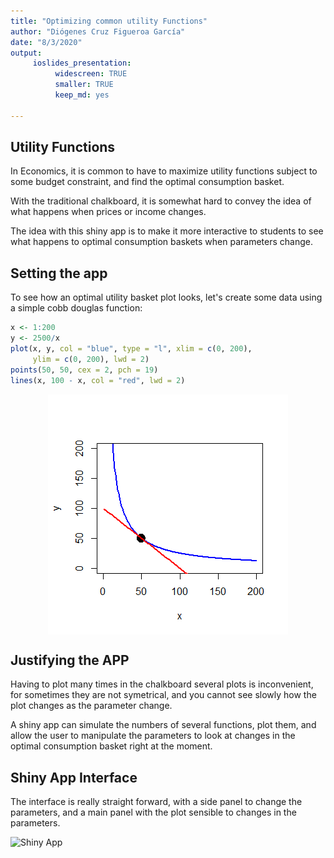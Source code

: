 ```yaml
---
title: "Optimizing common utility Functions"
author: "Diógenes Cruz Figueroa García"
date: "8/3/2020"
output: 
     ioslides_presentation:
          widescreen: TRUE
          smaller: TRUE
          keep_md: yes
     
---
```




## Utility Functions

In Economics, it is common to have to maximize utility functions subject to 
some budget constraint, and find the optimal consumption basket.

With the traditional chalkboard, it is somewhat hard to convey the idea of what 
happens when prices or income changes.

The idea with this shiny app is to make it more interactive to students to see 
what happens to optimal consumption baskets when parameters change.

## Setting the app

To see how an optimal utility basket plot looks, let's create some data using 
a simple cobb douglas function:


```r
x <- 1:200
y <- 2500/x
plot(x, y, col = "blue", type = "l", xlim = c(0, 200), 
     ylim = c(0, 200), lwd = 2)
points(50, 50, cex = 2, pch = 19)
lines(x, 100 - x, col = "red", lwd = 2)
```

<img src="Pitch_files/figure-html/PlottingCD-1.png" style="display: block; margin: auto;" />

## Justifying the APP

Having to plot many times in the chalkboard several plots is inconvenient, for 
sometimes they are not symetrical, and you cannot see slowly how the plot changes
as the parameter change.

A shiny app can simulate the numbers of several functions, plot them, and allow 
the user to manipulate the parameters to look at changes in the optimal consumption 
basket right at the moment.

## Shiny App Interface
The interface is really straight forward, with a side panel to change the parameters, 
and a main panel with the plot sensible to changes in the parameters.

![Shiny App]("shinyapp.png")
